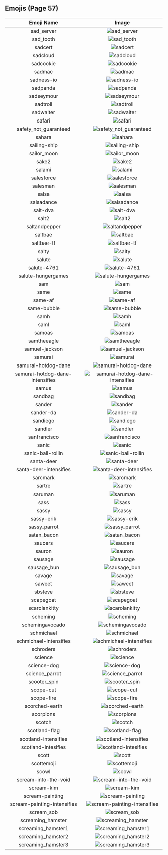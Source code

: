 
  ## Emojis (Page 57)
  |Emoji Name|Image|
  | :-: | :-: |
  |sad_server| ![sad_server](/output/sad_server.png)|
  |sad_tooth| ![sad_tooth](/output/sad_tooth.png)|
  |sadcert| ![sadcert](/output/sadcert.png)|
  |sadcloud| ![sadcloud](/output/sadcloud.png)|
  |sadcookie| ![sadcookie](/output/sadcookie.png)|
  |sadmac| ![sadmac](/output/sadmac.jpg)|
  |sadness-io| ![sadness-io](/output/sadness-io.jpg)|
  |sadpanda| ![sadpanda](/output/sadpanda.png)|
  |sadseymour| ![sadseymour](/output/sadseymour.png)|
  |sadtroll| ![sadtroll](/output/sadtroll.png)|
  |sadwalter| ![sadwalter](/output/sadwalter.png)|
  |safari| ![safari](/output/safari.png)|
  |safety_not_guaranteed| ![safety_not_guaranteed](/output/safety_not_guaranteed.png)|
  |sahara| ![sahara](/output/sahara.png)|
  |sailing-ship| ![sailing-ship](/output/sailing-ship.png)|
  |sailor_moon| ![sailor_moon](/output/sailor_moon.png)|
  |sake2| ![sake2](/output/sake2.jpg)|
  |salami| ![salami](/output/salami.png)|
  |salesforce| ![salesforce](/output/salesforce.png)|
  |salesman| ![salesman](/output/salesman.jpg)|
  |salsa| ![salsa](/output/salsa.png)|
  |salsadance| ![salsadance](/output/salsadance)|
  |salt-dva| ![salt-dva](/output/salt-dva.jpg)|
  |salt2| ![salt2](/output/salt2.png)|
  |saltandpepper| ![saltandpepper](/output/saltandpepper.jpg)|
  |saltbae| ![saltbae](/output/saltbae.png)|
  |saltbae-tf| ![saltbae-tf](/output/saltbae-tf.gif)|
  |salty| ![salty](/output/salty.gif)|
  |salute| ![salute](/output/salute.png)|
  |salute-4761| ![salute-4761](/output/salute-4761.png)|
  |salute-hungergames| ![salute-hungergames](/output/salute-hungergames.png)|
  |sam| ![sam](/output/sam.jpg)|
  |same| ![same](/output/same.png)|
  |same-af| ![same-af](/output/same-af.png)|
  |same-bubble| ![same-bubble](/output/same-bubble.gif)|
  |samh| ![samh](/output/samh)|
  |saml| ![saml](/output/saml.png)|
  |samoas| ![samoas](/output/samoas.png)|
  |samtheeagle| ![samtheeagle](/output/samtheeagle.jpg)|
  |samuel-jackson| ![samuel-jackson](/output/samuel-jackson.png)|
  |samurai| ![samurai](/output/samurai.png)|
  |samurai-hotdog-dane| ![samurai-hotdog-dane](/output/samurai-hotdog-dane.png)|
  |samurai-hotdog-dane-intensifies| ![samurai-hotdog-dane-intensifies](/output/samurai-hotdog-dane-intensifies.gif)|
  |samus| ![samus](/output/samus.gif)|
  |sandbag| ![sandbag](/output/sandbag.png)|
  |sander| ![sander](/output/sander.png)|
  |sander-da| ![sander-da](/output/sander-da.png)|
  |sandiego| ![sandiego](/output/sandiego.png)|
  |sandler| ![sandler](/output/sandler.png)|
  |sanfrancisco| ![sanfrancisco](/output/sanfrancisco.png)|
  |sanic| ![sanic](/output/sanic.gif)|
  |sanic-ball-rollin| ![sanic-ball-rollin](/output/sanic-ball-rollin.gif)|
  |santa-deer| ![santa-deer](/output/santa-deer.png)|
  |santa-deer-intensifies| ![santa-deer-intensifies](/output/santa-deer-intensifies.gif)|
  |sarcmark| ![sarcmark](/output/sarcmark.jpg)|
  |sartre| ![sartre](/output/sartre.png)|
  |saruman| ![saruman](/output/saruman)|
  |sass| ![sass](/output/sass.png)|
  |sassy| ![sassy](/output/sassy)|
  |sassy-erik| ![sassy-erik](/output/sassy-erik.png)|
  |sassy_parrot| ![sassy_parrot](/output/sassy_parrot.gif)|
  |satan_bacon| ![satan_bacon](/output/satan_bacon.png)|
  |saucers| ![saucers](/output/saucers.png)|
  |sauron| ![sauron](/output/sauron.jpg)|
  |sausage| ![sausage](/output/sausage)|
  |sausage_bun| ![sausage_bun](/output/sausage_bun.png)|
  |savage| ![savage](/output/savage.jpg)|
  |saweet| ![saweet](/output/saweet.png)|
  |sbsteve| ![sbsteve](/output/sbsteve.png)|
  |scapegoat| ![scapegoat](/output/scapegoat.png)|
  |scarolankitty| ![scarolankitty](/output/scarolankitty.png)|
  |scheming| ![scheming](/output/scheming.jpg)|
  |schemingavocado| ![schemingavocado](/output/schemingavocado.jpg)|
  |schmichael| ![schmichael](/output/schmichael.png)|
  |schmichael-intensifies| ![schmichael-intensifies](/output/schmichael-intensifies.gif)|
  |schroders| ![schroders](/output/schroders.png)|
  |science| ![science](/output/science)|
  |science-dog| ![science-dog](/output/science-dog)|
  |science_parrot| ![science_parrot](/output/science_parrot.gif)|
  |scooter_spin| ![scooter_spin](/output/scooter_spin.gif)|
  |scope-cut| ![scope-cut](/output/scope-cut.png)|
  |scope-fire| ![scope-fire](/output/scope-fire.png)|
  |scorched-earth| ![scorched-earth](/output/scorched-earth.jpg)|
  |scorpions| ![scorpions](/output/scorpions.png)|
  |scotch| ![scotch](/output/scotch.png)|
  |scotland-flag| ![scotland-flag](/output/scotland-flag.png)|
  |scotland-intensifies| ![scotland-intensifies](/output/scotland-intensifies.gif)|
  |scotland-intesifies| ![scotland-intesifies](/output/scotland-intesifies.gif)|
  |scott| ![scott](/output/scott.png)|
  |scottemoji| ![scottemoji](/output/scottemoji.jpg)|
  |scowl| ![scowl](/output/scowl.jpg)|
  |scream-into-the-void| ![scream-into-the-void](/output/scream-into-the-void.gif)|
  |scream-kim| ![scream-kim](/output/scream-kim.jpg)|
  |scream-painting| ![scream-painting](/output/scream-painting.png)|
  |scream-painting-intensifies| ![scream-painting-intensifies](/output/scream-painting-intensifies.gif)|
  |scream_sob| ![scream_sob](/output/scream_sob.png)|
  |screaming_hamster| ![screaming_hamster](/output/screaming_hamster.png)|
  |screaming_hamster1| ![screaming_hamster1](/output/screaming_hamster1.png)|
  |screaming_hamster2| ![screaming_hamster2](/output/screaming_hamster2.png)|
  |screaming_hamster3| ![screaming_hamster3](/output/screaming_hamster3.png)|
  